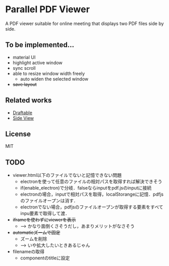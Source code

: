 # Parallel PDF Viewer 
A PDF viewer suitable for online meeting that displays two PDF files side by side.

## To be implemented...
+ material UI
+ highlight active window
+ sync scroll
+ able to resize window width freely
    + auto widen the selected window
+ ~~save layout~~

## Related works
+  [Draftable](https://draftable.com/)
+  [Side View](https://addons.mozilla.org/en-US/firefox/addon/side-view/)


## License 
MIT

## TODO
+ viewer.html以下のファイルでないと記憶できない問題
    + electronを使って任意のファイルの相対パスを取得すれば解決できそう
    + if(enable_electron)で分岐．falseならinputをpdf.jsのinputに接続
    + electronの場合，inputで相対パスを取得，localStorangeに記憶．pdfjsのファイルオープンは消す．
    + electronでない場合，pdfjsのファイルオープンが取得する要素をすべてinpu要素で取得して渡．
+ ~~iframeを使わずにviewerを表示~~
    + --> かなり面倒くさそうだし，あまりメリットがなさそう
+ ~~automaticズームで固定~~
    + ズームを削除
    + --> いや拡大したいときあるじゃん
+ filenameの取得
    + componentのtitleに設定
